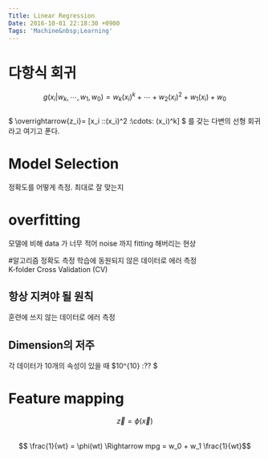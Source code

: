```yaml
---
Title: Linear Regression
Date: 2016-10-01 22:18:30 +0900
Tags: 'Machine&nbsp;Learning' 
---
```

#  다항식 회귀  
$$ g(x_i | w_k, \cdots, w_1, w_0) = w_k(x_i)^k + \cdots + w_2(x_i)^2 + w_1(x_i) + w_0$$  
$ \overrightarrow{z_i}= [x_i \:\:(x_i)^2 \:\cdots\: (x_i)^k] $ 를 갖는 다변의 선형 회귀라고 여기고 푼다.  

# Model Selection  
정확도를 어떻게 측정. 최대로 잘 맞는지  

# overfitting 
모델에 비해 data 가 너무 적어 noise 까지 fitting 해버리는 현상  

#알고리즘 정확도 측정 
학습에 동원되지 않은 데이터로 에러 측정  
K-folder Cross Validation \(CV\)  

## 항상 지켜야 될 원칙 
훈련에 쓰지 않는 데이터로 에러 측정 

## Dimension의 저주  
각 데이터가 10개의 속성이 있을 때 $10^{10} \:?? $

# Feature mapping 
$$ \overrightarrow{z} = \phi(\overrightarrow{x}) $$  
$$ \frac{1}{wt} = \phi(wt) \Rightarrow mpg = w_0 + w_1 \frac{1}{wt}$$  



